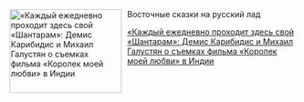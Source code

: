 <!--2025-05-16 19:15:39-->
<div class="yb">
  <div class="rss kino_teatr"><a href="https://www.kino-teatr.ru/blog/y2025/5-16/2053/" title="«Каждый ежедневно проходит здесь свой «Шантарам»: Демис Карибидис и Михаил Галустян о съемках фильма «Королек моей любви» в Индии"><img src="https://www.kino-teatr.ru/blog/3/5/2053/poster.jpg" width="196" height="147" align="left" hspace="5" style="margin: 0px 10px 0px 5px" alt="«Каждый ежедневно проходит здесь свой «Шантарам»: Демис Карибидис и Михаил Галустян о съемках фильма «Королек моей любви» в Индии"/></a>Восточные сказки на русский лад <p class="titl"><a href="https://www.kino-teatr.ru/blog/y2025/5-16/2053/">«Каждый ежедневно проходит здесь свой «Шантарам»: Демис Карибидис и Михаил Галустян о съемках фильма «Королек моей любви» в Индии</a></p></div>
</div>
